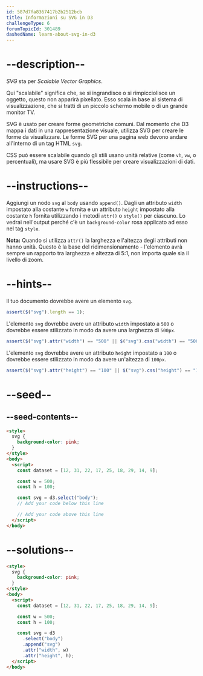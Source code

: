```yaml
---
id: 587d7fa8367417b2b2512bcb
title: Informazioni su SVG in D3
challengeType: 6
forumTopicId: 301489
dashedName: learn-about-svg-in-d3
---
```


# --description--

<dfn>SVG</dfn> sta per <dfn>Scalable Vector Graphics</dfn>.

Qui "scalabile" significa che, se si ingrandisce o si rimpicciolisce un oggetto, questo non apparirà pixellato. Esso scala in base al sistema di visualizzazione, che si tratti di un piccolo schermo mobile o di un grande monitor TV.

SVG è usato per creare forme geometriche comuni. Dal momento che D3 mappa i dati in una rappresentazione visuale, utilizza SVG per creare le forme da visualizzare. Le forme SVG per una pagina web devono andare all'interno di un tag HTML `svg`.

CSS può essere scalabile quando gli stili usano unità relative (come `vh`, `vw`, o percentuali), ma usare SVG è più flessibile per creare visualizzazioni di dati.

# --instructions--

Aggiungi un nodo `svg` al `body` usando `append()`. Dagli un attributo `width` impostato alla costante `w` fornita e un attributo `height` impostato alla costante `h` fornita utilizzando i metodi `attr()` o `style()` per ciascuno. Lo vedrai nell'output perché c'è un `background-color` rosa applicato ad esso nel tag `style`.

**Nota:** Quando si utilizza `attr()` la larghezza e l'altezza degli attributi non hanno unità. Questo è la base del ridimensionamento - l'elemento avrà sempre un rapporto tra larghezza e altezza di 5:1, non importa quale sia il livello di zoom.

# --hints--

Il tuo documento dovrebbe avere un elemento `svg`.

```js
assert($("svg").length == 1);
```

L'elemento `svg` dovrebbe avere un attributo `width` impostato a `500` o dovrebbe essere stilizzato in modo da avere una larghezza di `500px`.

```js
assert($("svg").attr("width") == "500" || $("svg").css("width") == "500px");
```

L'elemento `svg` dovrebbe avere un attributo `height` impostato a `100` o dovrebbe essere stilizzato in modo da avere un'altezza di `100px`.

```js
assert($("svg").attr("height") == "100" || $("svg").css("height") == "100px");
```

# --seed--

## --seed-contents--

```html
<style>
  svg {
    background-color: pink;
  }
</style>
<body>
  <script>
    const dataset = [12, 31, 22, 17, 25, 18, 29, 14, 9];

    const w = 500;
    const h = 100;

    const svg = d3.select("body");
    // Add your code below this line

    // Add your code above this line
  </script>
</body>
```

# --solutions--

```html
<style>
  svg {
    background-color: pink;
  }
</style>
<body>
  <script>
    const dataset = [12, 31, 22, 17, 25, 18, 29, 14, 9];

    const w = 500;
    const h = 100;

    const svg = d3
      .select("body")
      .append("svg")
      .attr("width", w)
      .attr("height", h);
  </script>
</body>
```
